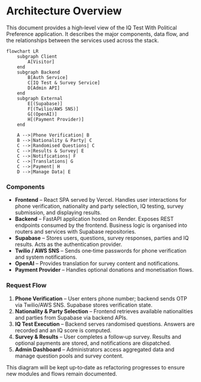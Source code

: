 # Architecture Overview

This document provides a high‑level view of the IQ Test With Political Preference application. It describes the major components, data flow, and the relationships between the services used across the stack.

```mermaid
flowchart LR
    subgraph Client
        A[Visitor]
    end
    subgraph Backend
        B[Auth Service]
        C[IQ Test & Survey Service]
        D[Admin API]
    end
    subgraph External
        E[(Supabase)]
        F[(Twilio/AWS SNS)]
        G[(OpenAI)]
        H[(Payment Provider)]
    end

    A -->|Phone Verification| B
    B -->|Nationality & Party| C
    C -->|Randomised Questions| C
    C -->|Results & Survey| E
    C -->|Notifications| F
    C -->|Translations| G
    C -->|Payment| H
    D -->|Manage Data| E
```

### Components

- **Frontend** – React SPA served by Vercel. Handles user interactions for phone verification, nationality and party selection, IQ testing, survey submission, and displaying results.
- **Backend** – FastAPI application hosted on Render. Exposes REST endpoints consumed by the frontend. Business logic is organised into routers and services with Supabase repositories.
- **Supabase** – Stores users, questions, survey responses, parties and IQ results. Acts as the authentication provider.
- **Twilio / AWS SNS** – Sends one‑time passwords for phone verification and system notifications.
- **OpenAI** – Provides translation for survey content and notifications.
- **Payment Provider** – Handles optional donations and monetisation flows.

### Request Flow

1. **Phone Verification** – User enters phone number; backend sends OTP via Twilio/AWS SNS. Supabase stores verification state.
2. **Nationality & Party Selection** – Frontend retrieves available nationalities and parties from Supabase via backend APIs.
3. **IQ Test Execution** – Backend serves randomised questions. Answers are recorded and an IQ score is computed.
4. **Survey & Results** – User completes a follow‑up survey. Results and optional payments are stored, and notifications are dispatched.
5. **Admin Dashboard** – Administrators access aggregated data and manage question pools and survey content.

This diagram will be kept up‑to‑date as refactoring progresses to ensure new modules and flows remain documented.

